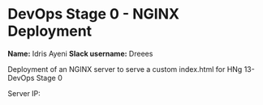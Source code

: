 # DevOps Stage 0 - NGINX Deployment
**Name:** Idris Ayeni
**Slack username:** Dreees

Deployment of an NGINX server to serve a custom index.html for HNg 13- DevOps Stage 0

Server IP: 